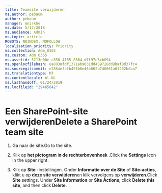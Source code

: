 ```yaml
---
title: Teamsite verwijderen
ms.author: pebaum
author: pebaum
manager: mnirkhe
ms.date: 5/17/2018
ms.audience: Admin
ms.topic: article
ROBOTS: NOINDEX, NOFOLLOW
localization_priority: Priority
ms.collection: Adm_O365
ms.custom: Adm_O365
ms.assetid: 5213e00e-c856-4155-8364-d7f97e3cb094
ms.openlocfilehash: 8a8038fdf1371ab9031dd459726dd9baf8d37fc4
ms.sourcegitcommit: e2864efcfb493b6e46b662b746661a61232bdba7
ms.translationtype: MT
ms.contentlocale: nl-NL
ms.lasthandoff: 01/24/2019
ms.locfileid: "29465042"
---
```

# <a name="delete-a-sharepoint-team-site"></a><span data-ttu-id="d266c-102">Een SharePoint-site verwijderen</span><span class="sxs-lookup"><span data-stu-id="d266c-102">Delete a SharePoint team site</span></span>

1. <span data-ttu-id="d266c-103">Ga naar de site.</span><span class="sxs-lookup"><span data-stu-id="d266c-103">Go to the site.</span></span>
    
2. <span data-ttu-id="d266c-104">Klik op **het pictogram in de rechterbovenhoek** .</span><span class="sxs-lookup"><span data-stu-id="d266c-104">Click the **Settings** icon in the upper right.</span></span> 
    
3. <span data-ttu-id="d266c-p101">Klik op **Site** -instellingen. Onder **Informatie over de Site** of **Site-acties**, klikt u op **deze site verwijderen**en klik vervolgens op **verwijderen**.</span><span class="sxs-lookup"><span data-stu-id="d266c-p101">Click **Site** settings. Under **Site Information** or **Site Actions**, click **Delete this site**, and then click **Delete**.</span></span>
    

